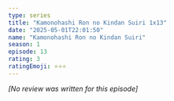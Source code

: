 ```yaml
---
type: series
title: "Kamonohashi Ron no Kindan Suiri 1x13"
date: "2025-05-01T22:01:50"
name: "Kamonohashi Ron no Kindan Suiri"
season: 1
episode: 13
rating: 3
ratingEmoji: ⭐️⭐️⭐️
---
```


*[No review was written for this episode]*
